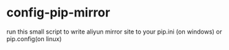 # config-pip-mirror

run this small script to write aliyun mirror site to your pip.ini (on windows) or pip.config(on linux)

